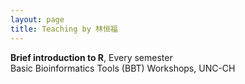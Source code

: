 ```yaml
---
layout: page
title: Teaching by 林恒福
---
```

<div class="cv">
  <b>Brief introduction to R</b>, Every semester <br/> 
Basic Bioinformatics Tools (BBT) Workshops, UNC-CH <br/>
<br/>
